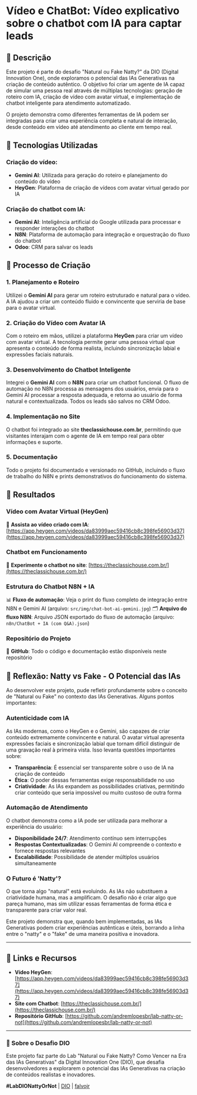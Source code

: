 # Vídeo e ChatBot: Vídeo explicativo sobre o chatbot com IA para captar leads

## 📒 Descrição

Este projeto é parte do desafio "Natural ou Fake Natty?" da DIO (Digital Innovation One), onde exploramos o potencial das IAs Generativas na criação de conteúdo autêntico.
O objetivo foi criar um agente de IA capaz de simular uma pessoa real através de múltiplas tecnologias: geração de roteiro com IA, criação de vídeo com avatar virtual, e implementação de chatbot inteligente para atendimento automatizado.

O projeto demonstra como diferentes ferramentas de IA podem ser integradas para criar uma experiência completa e natural de interação, desde conteúdo em vídeo até atendimento ao cliente em tempo real.

## 🤖 Tecnologias Utilizadas
### Criação do vídeo:
- **Gemini AI**: Utilizada para geração do roteiro e planejamento do conteúdo do vídeo
- **HeyGen**: Plataforma de criação de vídeos com avatar virtual gerado por IA

### Criação do chatbot com IA:
- **Gemini AI**: Inteligência artificial do Google utilizada para processar e responder interações do chatbot
- **N8N**: Plataforma de automação para integração e orquestração do fluxo do chatbot
- **Odoo**: CRM para salvar os leads

## 🧐 Processo de Criação

### 1. Planejamento e Roteiro
Utilizei o **Gemini AI** para gerar um roteiro estruturado e natural para o vídeo. A IA ajudou a criar um conteúdo fluido e convincente que serviria de base para o avatar virtual.

### 2. Criação do Vídeo com Avatar IA
Com o roteiro em mãos, utilizei a plataforma **HeyGen** para criar um vídeo com avatar virtual. A tecnologia permite gerar uma pessoa virtual que apresenta o conteúdo de forma realista, incluindo sincronização labial e expressões faciais naturais.

### 3. Desenvolvimento do Chatbot Inteligente
Integrei o **Gemini AI** com o **N8N** para criar um chatbot funcional. O fluxo de automação no N8N processa as mensagens dos usuários, envia para o Gemini AI processar a resposta adequada, e retorna ao usuário de forma natural e contextualizada. Todos os leads são salvos no CRM Odoo.

### 4. Implementação no Site
O chatbot foi integrado ao site **theclassichouse.com.br**, permitindo que visitantes interajam com o agente de IA em tempo real para obter informações e suporte.

### 5. Documentação
Todo o projeto foi documentado e versionado no GitHub, incluindo o fluxo de trabalho do N8N e prints demonstrativos do funcionamento do sistema.

## 🚀 Resultados

### Vídeo com Avatar Virtual (HeyGen)
🎥 **Assista ao vídeo criado com IA**: [https://app.heygen.com/videos/da83999aec59416cb8c398fe56903d37](https://app.heygen.com/videos/da83999aec59416cb8c398fe56903d37)

### Chatbot em Funcionamento
💬 **Experimente o chatbot no site**: [https://theclassichouse.com.br/](https://theclassichouse.com.br/)

### Estrutura do Chatbot N8N + IA
📊 **Fluxo de automação**: Veja o print do fluxo completo de integração entre N8N e Gemini AI (arquivo: `src/img/chat-bot-ai-gemini.jpg`)
🗂️ **Arquivo do fluxo N8N**: Arquivo JSON exportado do fluxo de automação (arquivo: `n8n/ChatBot + IA (com Q&A).json`)

### Repositório do Projeto
📁 **GitHub**: Todo o código e documentação estão disponíveis neste repositório

## 💭 Reflexão: Natty vs Fake - O Potencial das IAs

Ao desenvolver este projeto, pude refletir profundamente sobre o conceito de "Natural ou Fake" no contexto das IAs Generativas. Alguns pontos importantes:

### Autenticidade com IA
As IAs modernas, como o HeyGen e o Gemini, são capazes de criar conteúdo extremamente convincente e natural. O avatar virtual apresenta expressões faciais e sincronização labial que tornam difícil distinguir de uma gravação real à primeira vista. Isso levanta questões importantes sobre:
- **Transparência**: É essencial ser transparente sobre o uso de IA na criação de conteúdo
- **Ética**: O poder dessas ferramentas exige responsabilidade no uso
- **Criatividade**: As IAs expandem as possibilidades criativas, permitindo criar conteúdo que seria impossível ou muito custoso de outra forma

### Automação de Atendimento
O chatbot demonstra como a IA pode ser utilizada para melhorar a experiência do usuário:
- **Disponibilidade 24/7**: Atendimento contínuo sem interrupções
- **Respostas Contextualizadas**: O Gemini AI compreende o contexto e fornece respostas relevantes
- **Escalabilidade**: Possibilidade de atender múltiplos usuários simultaneamente

### O Futuro é 'Natty'?
O que torna algo "natural" está evoluindo. As IAs não substituem a criatividade humana, mas a amplificam. O desafio não é criar algo que pareça humano, mas sim utilizar essas ferramentas de forma ética e transparente para criar valor real.

Este projeto demonstra que, quando bem implementadas, as IAs Generativas podem criar experiências autênticas e úteis, borrando a linha entre o "natty" e o "fake" de uma maneira positiva e inovadora.

---

## 🔗 Links e Recursos

- **Vídeo HeyGen**: [https://app.heygen.com/videos/da83999aec59416cb8c398fe56903d37](https://app.heygen.com/videos/da83999aec59416cb8c398fe56903d37)
- **Site com Chatbot**: [https://theclassichouse.com.br/](https://theclassichouse.com.br/)
- **Repositório GitHub**: [https://github.com/andremlopesbr/lab-natty-or-not](https://github.com/andremlopesbr/lab-natty-or-not)

---

### 📌 Sobre o Desafio DIO

Este projeto faz parte do Lab "Natural ou Fake Natty? Como Vencer na Era das IAs Generativas" da Digital Innovation One (DIO), que desafia desenvolvedores a explorarem o potencial das IAs Generativas na criação de conteúdos realistas e inovadores.

**#LabDIONattyOrNot** | [DIO](https://www.linkedin.com/school/dio-makethechange) | [falvojr](https://www.linkedin.com/in/falvojr)
